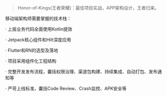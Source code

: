 > Honor-of-Kings(王者荣耀)：最佳项目实战，APP架构设计，王者归来。

移动端架构师需要掌握的技术栈：

· 上层业务代码全面使用Kotlin提效

· Jetpack核心组件和Hilt深度应用

· Flutter和RN的选型及落地

· 项目采用组件化工程结构

· 完整开发发布流程，囊括权限治理、渠道包构建、持续集成、自动打包、发布通知等

· 严苛上线标准，囊括Code Review、Crash监控、APK安全等

